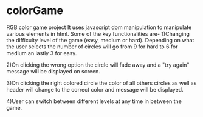 # colorGame
RGB color game project 
It uses javascript dom manipulation to manipulate various elements in html.
Some of the key functionalities are-
1)Changing the difficulty level of the game (easy, medium or hard). Depending on what the user selects the number of circles will go from 9 for hard to 6 for medium an lastly 3 for easy.

2)On clicking the wrong option the circle will fade away and a "try again" message will be displayed on screen.

3)On clicking the right colored circle the color of all others circles as well as header will change to the correct color  and message will be displayed.

4)User can switch between different levels at any time in between the game.
